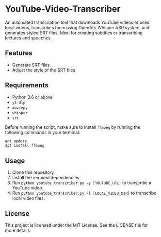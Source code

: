 # YouTube-Video-Transcriber
An automated transcription tool that downloads YouTube videos or uses local videos, transcribes them using OpenAI’s Whisper ASR system, and generates styled SRT files. Ideal for creating subtitles or transcribing lectures and speeches.

## Features
- Generate SRT files.
- Adjust the style of the SRT files.

## Requirements
- Python 3.6 or above
- `yt-dlp`
- `moviepy`
- `whisper`
- `srt`

Before running the script, make sure to install `ffmpeg` by running the following commands in your terminal:
```bash
apt update
apt install ffmpeg
```

## Usage
1. Clone this repository.
2. Install the required dependencies.
3. Run `python youtube_transcriber.py -y [YOUTUBE_URL]` to transcribe a YouTube video.
4. Run `python youtube_transcriber.py -l [LOCAL_VIDEO_DIR]` to transcribe local video files.

## License
This project is licensed under the MIT License. See the LICENSE file for more details.
